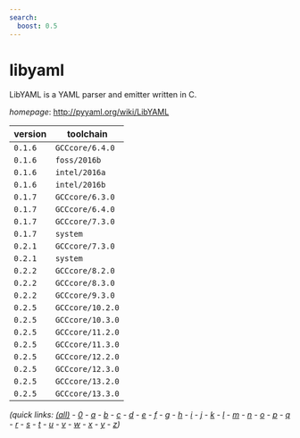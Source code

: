```yaml
---
search:
  boost: 0.5
---
```

# libyaml

LibYAML is a YAML parser and emitter written in C.

*homepage*: <http://pyyaml.org/wiki/LibYAML>

version | toolchain
--------|----------
``0.1.6`` | ``GCCcore/6.4.0``
``0.1.6`` | ``foss/2016b``
``0.1.6`` | ``intel/2016a``
``0.1.6`` | ``intel/2016b``
``0.1.7`` | ``GCCcore/6.3.0``
``0.1.7`` | ``GCCcore/6.4.0``
``0.1.7`` | ``GCCcore/7.3.0``
``0.1.7`` | ``system``
``0.2.1`` | ``GCCcore/7.3.0``
``0.2.1`` | ``system``
``0.2.2`` | ``GCCcore/8.2.0``
``0.2.2`` | ``GCCcore/8.3.0``
``0.2.2`` | ``GCCcore/9.3.0``
``0.2.5`` | ``GCCcore/10.2.0``
``0.2.5`` | ``GCCcore/10.3.0``
``0.2.5`` | ``GCCcore/11.2.0``
``0.2.5`` | ``GCCcore/11.3.0``
``0.2.5`` | ``GCCcore/12.2.0``
``0.2.5`` | ``GCCcore/12.3.0``
``0.2.5`` | ``GCCcore/13.2.0``
``0.2.5`` | ``GCCcore/13.3.0``


*(quick links: [(all)](../index.md) - [0](../0/index.md) - [a](../a/index.md) - [b](../b/index.md) - [c](../c/index.md) - [d](../d/index.md) - [e](../e/index.md) - [f](../f/index.md) - [g](../g/index.md) - [h](../h/index.md) - [i](../i/index.md) - [j](../j/index.md) - [k](../k/index.md) - [l](../l/index.md) - [m](../m/index.md) - [n](../n/index.md) - [o](../o/index.md) - [p](../p/index.md) - [q](../q/index.md) - [r](../r/index.md) - [s](../s/index.md) - [t](../t/index.md) - [u](../u/index.md) - [v](../v/index.md) - [w](../w/index.md) - [x](../x/index.md) - [y](../y/index.md) - [z](../z/index.md))*

